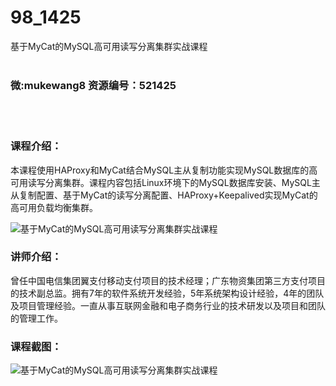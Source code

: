 # 98_1425
基于MyCat的MySQL高可用读写分离集群实战课程
<br/></br>
<h3>微:mukewang8 资源编号：521425</h3>
<br/></br>
<h3>课程介绍：</h3>
<p>本课程使用HAProxy和MyCat结合MySQL主从复制功能实现MySQL数据库的高可用读写分离集群。课程内容包括Linux环境下的MySQL数据库安装、MySQL主从复制配置、基于MyCat的读写分离配置、HAProxy+Keepalived实现MyCat的高可用负载均衡集群。</p>
<p><img src="https://www.ko996.com/wp-content/uploads/img/2018/03/2-152.png" alt="基于MyCat的MySQL高可用读写分离集群实战课程"></p>
<div class="info-desc">
<h3>讲师介绍：</h3>
<p>曾任中国电信集团翼支付移动支付项目的技术经理；广东物资集团第三方支付项目的技术副总监。拥有7年的软件系统开发经验，5年系统架构设计经验，4年的团队及项目管理经验。一直从事互联网金融和电子商务行业的技术研发以及项目和团队的管理工作。</p>
<h3>课程截图：</h3>
<p><img src="https://www.ko996.com/wp-content/uploads/img/2018/03/3-153-300x193.png" alt="基于MyCat的MySQL高可用读写分离集群实战课程"></p>


			
</div>

